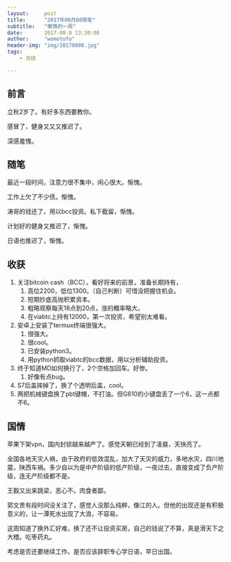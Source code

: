 ```yaml
---
layout:     post
title:      "2017年08月08随笔"
subtitle:   "懒惰的一周"
date:       2017-08-8 13:30:00
author:     "womotofo"
header-img: "img/20170808.jpg"
tags:
    - 总结

---
```


## 前言

立秋2岁了。有好多东西要教你。

感冒了，健身又又又推迟了。

深感羞愧。

## 随笔

最近一段时间，注意力很不集中，闲心很大。惭愧。 

工作上欠了不少债。惭愧。 

涛哥的钱还了，用以bcc投资。私下截留，惭愧。

计划好的健身又推迟了，惭愧。 

日语也推迟了，惭愧。 

## 收获
1. 关注bitcoin cash（BCC），看好将来的前景，准备长期持有，
    1. 高位2200，低位1300。（自己判断）可惜没把握住机会。
    2. 短期抄底高抛积累资本。
    3. 粗略观察每天18点到20点，涨的概率略大。
    4. 在viabtc上持有12000，第一次投资，希望别太难看。
2. 安卓上安装了termux终端很强大。
    1. 很强大。
    2. 很cool。
    3. 已安装python3。
    4. 用python抓取viabtc的bcc数据，用以分析辅助投资。
3. 终于知道MD如何换行了，2个空格加回车。好惨。
    1. 好像有点bug。
4. S7后盖摔掉了，换了个透明后盖，cool。
5. 两把机械键盘换了pbt键帽，不打油。但G610的小键盘丢了一个6，这一点都不6。

## 国情
苹果下架vpn，国内封锁越来越严了。感觉天朝已经到了凌晨，天快亮了。

全国各地天灾人祸，由于政府的低效混乱，加大了天灾的威力，多地水灾，四川地震，陕西车祸。多少自以为是中产阶级的低产阶级，一夜过去，直接变成了负产阶级，连无产阶级都不是。

王毅又出来跳梁，恶心不。肉食者鄙。

郭文贵有段时间没关注了，感觉人没那么纯粹，像江的人。但他的出现还是有积极意义的，让一潭死水出现了大浪，不容易。

这周知道了换外汇好难，换了还不让投资买房。自己的钱说了不算，真是滑天下之大稽。吃枣药丸。

考虑是否还要继续工作。是否应该辞职专心学日语，早日出国。